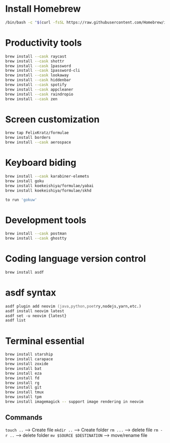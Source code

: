 # Install Homebrew

```zsh
/bin/bash -c "$(curl -fsSL https://raw.githubusercontent.com/Homebrew/install/HEAD/install.sh)"
```

# Productivity tools

```zsh
brew install --cask raycast
brew install --cask shottr
brew install --cask 1password
brew install --cask 1password-cli
brew install --cask lookaway
brew install --cask hiddenbar
brew install --cask spotify
brew install --cask appcleaner
brew install --cask raindropio
brew install --cask zen
```

# Screen customization

```zsh
brew tap FelixKratz/formulae
brew install borders
brew install --cask aerospace
```

# Keyboard biding

```zsh
brew install --cask karabiner-elemets
brew install goku
brew install koekeishiya/formulae/yabai
brew install koekeishiya/formulae/skhd

to run 'gokuw'
```

# Development tools

```zsh
brew install --cask postman
brew install --cask ghostty
```

# Coding language version control

```zsh
brew install asdf
```

# asdf syntax

```zsh
asdf plugin add neovim (java,python,poetry,nodejs,yarn,etc.)
asdf install neovim latest
asdf set -u neovim {latest}
asdf list
```

# Terminal essential


```zsh
brew install starship
brew install carapace
brew install zoxide
brew install bat
brew install eza
brew install fd
brew install rg
brew install git
brew install tmux
brew install tpm
brew install imagemagick -- support image rendering in neovim
```

## Commands

`touch ..` --> Create file
`mkdir ..` --> Create folder
`rm ...` --> delete file
`rm -r ..` --> delete folder
`mv $SOURCE $DESTINATION` --> move/rename file
